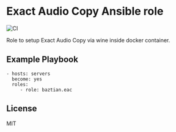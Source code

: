 # Exact Audio Copy Ansible role

![CI](https://github.com/baztian/ansible-eac/workflows/CI/badge.svg)

Role to setup Exact Audio Copy via wine inside docker container.

## Example Playbook

    - hosts: servers
      become: yes
      roles:
         - role: baztian.eac

## License

MIT
